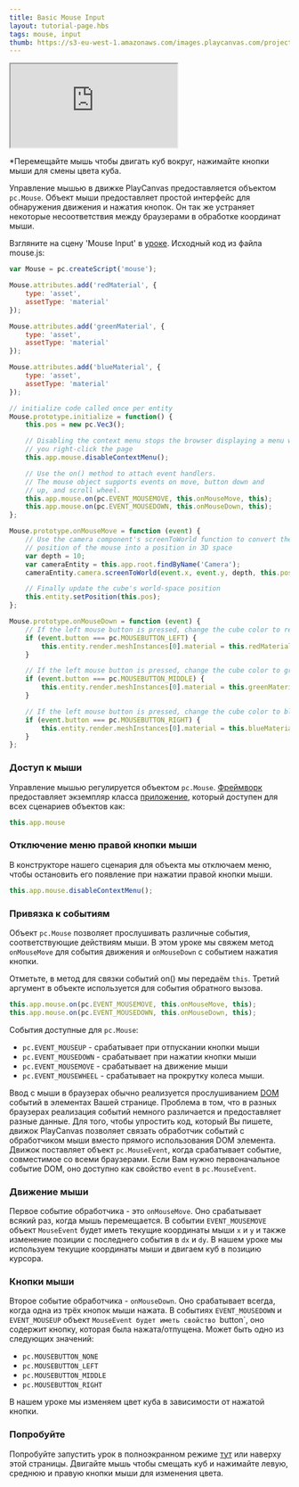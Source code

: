 ```yaml
---
title: Basic Mouse Input
layout: tutorial-page.hbs
tags: mouse, input
thumb: https://s3-eu-west-1.amazonaws.com/images.playcanvas.com/projects/12/405819/2DF062-image-75.jpg
---
```


<iframe src="https://playcanv.as/p/MHIdZgaj/?overlay=false"></iframe>

*Перемещайте мышь чтобы двигать куб вокруг, нажимайте кнопки мыши для смены цвета куба.

Управление мышью в движке PlayCanvas предоставляется объектом  `pc.Mouse`. Объект мыши предоставляет простой интерфейс для обнаружения движения и нажатия кнопок. Он так же устраняет некоторые несоответствия между браузерами в обработке координат мыши.

Взгляните на сцену 'Mouse Input' в [уроке][1]. Исходный код из файла mouse.js:

```javascript
var Mouse = pc.createScript('mouse');

Mouse.attributes.add('redMaterial', {
    type: 'asset',
    assetType: 'material'
});

Mouse.attributes.add('greenMaterial', {
    type: 'asset',
    assetType: 'material'
});

Mouse.attributes.add('blueMaterial', {
    type: 'asset',
    assetType: 'material'
});

// initialize code called once per entity
Mouse.prototype.initialize = function() {
    this.pos = new pc.Vec3();

    // Disabling the context menu stops the browser displaying a menu when
    // you right-click the page
    this.app.mouse.disableContextMenu();

    // Use the on() method to attach event handlers.
    // The mouse object supports events on move, button down and
    // up, and scroll wheel.
    this.app.mouse.on(pc.EVENT_MOUSEMOVE, this.onMouseMove, this);
    this.app.mouse.on(pc.EVENT_MOUSEDOWN, this.onMouseDown, this);
};

Mouse.prototype.onMouseMove = function (event) {
    // Use the camera component's screenToWorld function to convert the
    // position of the mouse into a position in 3D space
    var depth = 10;
    var cameraEntity = this.app.root.findByName('Camera');
    cameraEntity.camera.screenToWorld(event.x, event.y, depth, this.pos);

    // Finally update the cube's world-space position
    this.entity.setPosition(this.pos);
};

Mouse.prototype.onMouseDown = function (event) {
    // If the left mouse button is pressed, change the cube color to red
    if (event.button === pc.MOUSEBUTTON_LEFT) {
        this.entity.render.meshInstances[0].material = this.redMaterial.resource;
    }

    // If the left mouse button is pressed, change the cube color to green
    if (event.button === pc.MOUSEBUTTON_MIDDLE) {
        this.entity.render.meshInstances[0].material = this.greenMaterial.resource;
    }

    // If the left mouse button is pressed, change the cube color to blue
    if (event.button === pc.MOUSEBUTTON_RIGHT) {
        this.entity.render.meshInstances[0].material = this.blueMaterial.resource;
    }
};
```

### Доступ к мыши

Управление мышью регулируется объектом  `pc.Mouse`. [Фреймворк][2] предоставляет экземпляр класса [приложение][3], который доступен для всех сценариев объектов как:

```javascript
this.app.mouse
```

### Отключение меню правой кнопки мыши

В конструкторе нашего сценария для объекта мы отключаем меню, чтобы остановить его появление при нажатии правой кнопки мыши.

```javascript
this.app.mouse.disableContextMenu();
```

### Привязка к событиям

Объект  `pc.Mouse` позволяет прослушивать различные события, соответствующие действиям мыши. В этом уроке мы свяжем метод `onMouseMove` для события движения и  `onMouseDown` с событием нажатия кнопки.

Отметьте, в метод для связки событий on() мы передаём `this`. Третий аргумент в объекте используется для события обратного вызова.

```javascript
this.app.mouse.on(pc.EVENT_MOUSEMOVE, this.onMouseMove, this);
this.app.mouse.on(pc.EVENT_MOUSEDOWN, this.onMouseDown, this);
```

События доступные для `pc.Mouse`:

* `pc.EVENT_MOUSEUP` - срабатывает при отпускании кнопки мыши
* `pc.EVENT_MOUSEDOWN` - срабатывает при нажатии кнопки мыши
* `pc.EVENT_MOUSEMOVE` - срабатывает на движение мыши
* `pc.EVENT_MOUSEWHEEL` - срабатывает на прокрутку колеса мыши.

Ввод с мыши в браузерах обычно реализуется прослушиванием [DOM][4] событий в элементах Вашей странице. Проблема в том, что в разных браузерах реализация событий немного различается и предоставляет разные данные. Для того, чтобы упростить код, который Вы пишете, движок PlayCanvas позволяет связать обработчик событий с обработчиком мыши вместо прямого использования DOM элемента. Движок поставляет объект `pc.MouseEvent`, когда срабатывает событие, совместимое со всеми браузерами. Если Вам нужно первоначальное событие DOM, оно доступно как свойство `event`  в `pc.MouseEvent`.

### Движение мыши

Первое событие обработчика - это `onMouseMove`. Оно срабатывает всякий раз, когда мышь перемещается. В событии `EVENT_MOUSEMOVE` объект `MouseEvent` будет иметь текущие координаты мыши  `x` и `y` и также изменение позиции с последнего события в `dx` и `dy`. В нашем уроке мы используем текущие координаты мыши и двигаем куб в позицию курсора.

### Кнопки мыши

Второе событие обработчика - `onMouseDown`. Оно срабатывает всегда, когда одна из трёх кнопок мыши нажата. В событиях `EVENT_MOUSEDOWN`  и `EVENT_MOUSEUP` объект `MouseEvent будет иметь свойство `button`, оно содержит кнопку, которая была нажата/отпущена. Может быть одно из следующих значений:

* `pc.MOUSEBUTTON_NONE`
* `pc.MOUSEBUTTON_LEFT`
* `pc.MOUSEBUTTON_MIDDLE`
* `pc.MOUSEBUTTON_RIGHT`

В нашем уроке мы изменяем цвет куба в зависимости от нажатой кнопки.

### Попробуйте

Попробуйте запустить урок в полноэкранном режиме [тут][5] или наверху этой страницы. Двигайте мышь чтобы смещать куб и нажимайте левую, среднюю и правую кнопки мыши для изменения цвета.

[1]: https://playcanvas.com/project/405819/overview/tutorial-basic-mouse-input
[2]: /user-manual/glossary#framework
[3]: /user-manual/glossary#app
[4]: /user-manual/glossary#dom
[5]: https://playcanv.as/p/MHIdZgaj/

